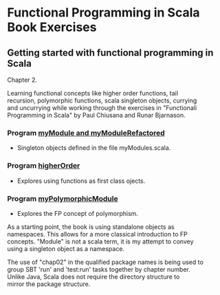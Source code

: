 # Functional Programming in Scala Book Exercises

## Getting started with functional programming in Scala

Chapter 2.

Learning functional concepts like higher order functions, tail<br>
recursion, polymorphic functions, scala singleton objects, currying<br>
and uncurrying while working through the exercises in "Functionali<br>
Programming in Scala" by Paul Chiusana and Runar Bjarnason.

### Program [myModule and myModuleRefactored](myModules.scala)
* Singleton objects defined in the file myModules.scala.

### Program [higherOrder](higherOrder.scala)
* Explores using functions as first class ojects.

### Program [myPolymorphicModule](myPolymorphicModule.scala)
* Explores the FP concept of polymorphism.

As a starting point, the book is using standalone objects as<br>
namespaces.  This allows for a more classical introduction to FP<br>
concepts.  "Module" is not a scala term, it is my attempt to convey<br>
using a singleton object as a namespace.

The use of "chap02" in the qualified package names is being used to<br>
group SBT 'run' and 'test:run' tasks together by chapter number.<br>
Unlike Java, Scala does not require the directory structure to<br>
mirror the package structure.
